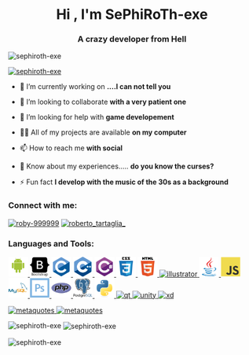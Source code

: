 
<h1 align="center">Hi , I'm SePhiRoTh-exe</h1>
<h3 align="center">A crazy developer from Hell</h3>

<p align="left"> <img src="https://komarev.com/ghpvc/?username=sephiroth-exe&label=Profile%20views&color=0e75b6&style=flat" alt="sephiroth-exe" /> </p>

<p align="left"> <a href="https://github.com/ryo-ma/github-profile-trophy"><img src="https://github-profile-trophy.vercel.app/?username=sephiroth-exe" alt="sephiroth-exe" /></a> </p>

- 🔭 I’m currently working on **....I can not tell you**

- 👯 I’m looking to collaborate **with a very patient one**

- 🤝 I’m looking for help with **game developement**

- 👨‍💻 All of my projects are available **on my computer**

- 📫 How to reach me **with social**

- 📄 Know about my experiences..... **do you know the curses?**

- ⚡ Fun fact **I develop with the music of the 30s as a background**

<h3 align="left">Connect with me:</h3>
<p align="left">
<a href="https://twitter.com/roby-999999" target="blank"><img align="center" src="https://raw.githubusercontent.com/rahuldkjain/github-profile-readme-generator/master/src/images/icons/Social/twitter.svg" alt="roby-999999" height="30" width="40" /></a>
<a href="https://instagram.com/roberto_tartaglia_" target="blank"><img align="center" src="https://raw.githubusercontent.com/rahuldkjain/github-profile-readme-generator/master/src/images/icons/Social/instagram.svg" alt="roberto_tartaglia_" height="30" width="40" /></a>
</p>

<h3 align="left">Languages and Tools:</h3>
<p align="left"> <a href="https://developer.android.com" target="_blank" rel="noreferrer"> <img src="https://raw.githubusercontent.com/devicons/devicon/master/icons/android/android-original-wordmark.svg" alt="android" width="40" height="40"/> </a> <a href="https://getbootstrap.com" target="_blank" rel="noreferrer"> <img src="https://raw.githubusercontent.com/devicons/devicon/master/icons/bootstrap/bootstrap-plain-wordmark.svg" alt="bootstrap" width="40" height="40"/> </a> <a href="https://www.cprogramming.com/" target="_blank" rel="noreferrer"> <img src="https://raw.githubusercontent.com/devicons/devicon/master/icons/c/c-original.svg" alt="c" width="40" height="40"/> </a> <a href="https://www.w3schools.com/cpp/" target="_blank" rel="noreferrer"> <img src="https://raw.githubusercontent.com/devicons/devicon/master/icons/cplusplus/cplusplus-original.svg" alt="cplusplus" width="40" height="40"/> </a> <a href="https://www.w3schools.com/cs/" target="_blank" rel="noreferrer"> <img src="https://raw.githubusercontent.com/devicons/devicon/master/icons/csharp/csharp-original.svg" alt="csharp" width="40" height="40"/> </a> <a href="https://www.w3schools.com/css/" target="_blank" rel="noreferrer"> <img src="https://raw.githubusercontent.com/devicons/devicon/master/icons/css3/css3-original-wordmark.svg" alt="css3" width="40" height="40"/> </a> <a href="https://www.w3.org/html/" target="_blank" rel="noreferrer"> <img src="https://raw.githubusercontent.com/devicons/devicon/master/icons/html5/html5-original-wordmark.svg" alt="html5" width="40" height="40"/> </a> <a href="https://www.adobe.com/in/products/illustrator.html" target="_blank" rel="noreferrer"> <img src="https://www.vectorlogo.zone/logos/adobe_illustrator/adobe_illustrator-icon.svg" alt="illustrator" width="40" height="40"/> </a> <a href="https://www.java.com" target="_blank" rel="noreferrer"> <img src="https://raw.githubusercontent.com/devicons/devicon/master/icons/java/java-original.svg" alt="java" width="40" height="40"/> </a> <a href="https://developer.mozilla.org/en-US/docs/Web/JavaScript" target="_blank" rel="noreferrer"> <img src="https://raw.githubusercontent.com/devicons/devicon/master/icons/javascript/javascript-original.svg" alt="javascript" width="40" height="40"/> </a> <a href="https://www.mysql.com/" target="_blank" rel="noreferrer"> <img src="https://raw.githubusercontent.com/devicons/devicon/master/icons/mysql/mysql-original-wordmark.svg" alt="mysql" width="40" height="40"/> </a> <a href="https://www.photoshop.com/en" target="_blank" rel="noreferrer"> <img src="https://raw.githubusercontent.com/devicons/devicon/master/icons/photoshop/photoshop-line.svg" alt="photoshop" width="40" height="40"/> </a> <a href="https://www.php.net" target="_blank" rel="noreferrer"> <img src="https://raw.githubusercontent.com/devicons/devicon/master/icons/php/php-original.svg" alt="php" width="40" height="40"/> </a> <a href="https://www.postgresql.org" target="_blank" rel="noreferrer"> <img src="https://raw.githubusercontent.com/devicons/devicon/master/icons/postgresql/postgresql-original-wordmark.svg" alt="postgresql" width="40" height="40"/> </a> <a href="https://www.python.org" target="_blank" rel="noreferrer"> <img src="https://raw.githubusercontent.com/devicons/devicon/master/icons/python/python-original.svg" alt="python" width="40" height="40"/> </a> <a href="https://www.qt.io/" target="_blank" rel="noreferrer"> <img src="https://upload.wikimedia.org/wikipedia/commons/0/0b/Qt_logo_2016.svg" alt="qt" width="40" height="40"/> </a> <a href="https://unity.com/" target="_blank" rel="noreferrer"> <img src="https://www.vectorlogo.zone/logos/unity3d/unity3d-icon.svg" alt="unity" width="40" height="40"/> </a> <a href="https://www.adobe.com/products/xd.html" target="_blank" rel="noreferrer"> <img src="https://cdn.worldvectorlogo.com/logos/adobe-xd.svg" alt="xd" width="40" height="40"/> </a> </p><a href="https://www.metaquotes.net/en/metatrader5/algorithmic-trading/mql5" target="_blank" rel="noreferrer"> <img src="https://c.mql5.com/i/mql5-logo.png" alt="metaquotes" width="72" height="23"/> </a> <a href="https://www.metaquotes.net/en/metatrader4/automated_trading/mql4" target="_blank" rel="noreferrer"> <img src="https://c.mql4.com/i/mql4_logos.png" alt="metaquotes" width="81" height="30"/> </a> </p>

<p><img align="left" src="https://github-readme-stats.vercel.app/api/top-langs?username=sephiroth-exe&show_icons=true&locale=en&layout=compact" alt="sephiroth-exe" /></p>

<p>&nbsp;<img align="center" src="https://github-readme-stats.vercel.app/api?username=sephiroth-exe&show_icons=true&locale=en" alt="sephiroth-exe" /></p>

<p><img align="center" src="https://github-readme-streak-stats.herokuapp.com/?user=sephiroth-exe&" alt="sephiroth-exe" /></p>
